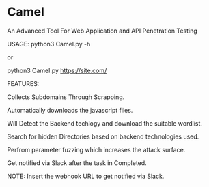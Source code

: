 # Camel
An Advanced Tool For Web Application and API Penetration Testing


USAGE:
python3 Camel.py -h 

or

python3 Camel.py https://site.com/

FEATURES:

Collects Subdomains Through Scrapping.

Automatically downloads the javascript files.

Will Detect the Backend techlogy and download the suitable wordlist.

Search for hidden Directories based on backend technologies used.

Perfrom parameter fuzzing which increases the attack surface.

Get notified via Slack after the task in Completed.


NOTE:
Insert the webhook URL to get notified via Slack.

